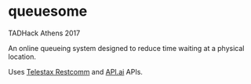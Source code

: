 # queuesome
TADHack Athens 2017

An online queueing system designed to reduce time waiting at a physical location.

Uses [Telestax Restcomm](http://documentation.telestax.com/) and [API.ai](https://api.ai) APIs.
